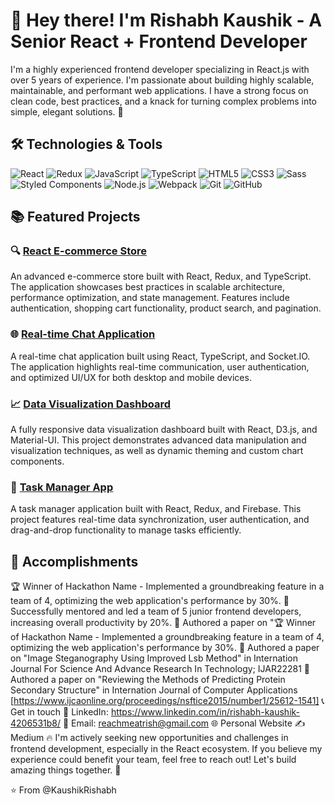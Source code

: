 # 👋 Hey there! I'm Rishabh Kaushik - A Senior React + Frontend Developer

I'm a highly experienced frontend developer specializing in React.js with over 5 years of experience. I'm passionate about building highly scalable, maintainable, and performant web applications. I have a strong focus on clean code, best practices, and a knack for turning complex problems into simple, elegant solutions. 🚀

## 🛠️ Technologies & Tools

![React](https://img.shields.io/badge/-React-61DAFB?logo=react&logoColor=white&style=for-the-badge)
![Redux](https://img.shields.io/badge/-Redux-764ABC?logo=redux&logoColor=white&style=for-the-badge)
![JavaScript](https://img.shields.io/badge/-JavaScript-F7DF1E?logo=javascript&logoColor=black&style=for-the-badge)
![TypeScript](https://img.shields.io/badge/-TypeScript-3178C6?logo=typescript&logoColor=white&style=for-the-badge)
![HTML5](https://img.shields.io/badge/-HTML5-E34F26?logo=html5&logoColor=white&style=for-the-badge)
![CSS3](https://img.shields.io/badge/-CSS3-1572B6?logo=css3&logoColor=white&style=for-the-badge)
![Sass](https://img.shields.io/badge/-Sass-CC6699?logo=sass&logoColor=white&style=for-the-badge)
![Styled Components](https://img.shields.io/badge/-Styled_Components-DB7093?logo=styled-components&logoColor=white&style=for-the-badge)
![Node.js](https://img.shields.io/badge/-Node.js-339933?logo=node.js&logoColor=white&style=for-the-badge)
![Webpack](https://img.shields.io/badge/-Webpack-8DD6F9?logo=webpack&logoColor=white&style=for-the-badge)
![Git](https://img.shields.io/badge/-Git-F05032?logo=git&logoColor=white&style=for-the-badge)
![GitHub](https://img.shields.io/badge/-GitHub-181717?logo=github&logoColor=white&style=for-the-badge)

## 📚 Featured Projects

### 🔍 [React E-commerce Store](https://github.com/yourusername/react-ecommerce-store)
An advanced e-commerce store built with React, Redux, and TypeScript. The application showcases best practices in scalable architecture, performance optimization, and state management. Features include authentication, shopping cart functionality, product search, and pagination.

### 🌐 [Real-time Chat Application](https://github.com/yourusername/real-time-chat-app)
A real-time chat application built using React, TypeScript, and Socket.IO. The application highlights real-time communication, user authentication, and optimized UI/UX for both desktop and mobile devices.

### 📈 [Data Visualization Dashboard](https://github.com/yourusername/data-visualization-dashboard)
A fully responsive data visualization dashboard built with React, D3.js, and Material-UI. This project demonstrates advanced data manipulation and visualization techniques, as well as dynamic theming and custom chart components.

### 🎯 [Task Manager App](https://github.com/yourusername/task-manager-app)
A task manager application built with React, Redux, and Firebase. This project features real-time data synchronization, user authentication, and drag-and-drop functionality to manage tasks efficiently.

## 🌟 Accomplishments

🏆 Winner of Hackathon Name - Implemented a groundbreaking feature in a team of 4, optimizing the web application's performance by 30%.
💼 Successfully mentored and led a team of 5 junior frontend developers, increasing overall productivity by 20%.
📖 Authored a paper on "🏆 Winner of Hackathon Name - Implemented a groundbreaking feature in a team of 4, optimizing the web application's performance by 30%.
📖 Authored a paper on "Image Steganography Using Improved Lsb Method" in Internation Journal For Science And Advance Research In Technology; IJAR22281
📖 Authored a paper on "Reviewing the Methods of Predicting Protein Secondary Structure" in Internation Journal of Computer Applications [https://www.ijcaonline.org/proceedings/nsftice2015/number1/25612-1541]
📞 Get in touch
💼 LinkedIn: https://www.linkedin.com/in/rishabh-kaushik-4206531b8/
📧 Email: reachmeatrish@gmail.com
🌐 Personal Website
✍️ Medium
🔥 I'm actively seeking new opportunities and challenges in frontend development, especially in the React ecosystem. If you believe my experience could benefit your team, feel free to reach out! Let's build amazing things together. 🚀


⭐️ From @KaushikRishabh
